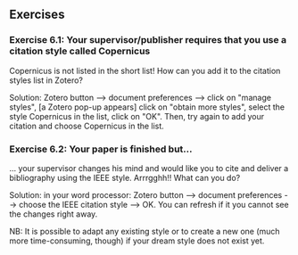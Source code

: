 ## Exercises

### Exercise 6.1: Your supervisor/publisher requires that you use a citation style called Copernicus

Copernicus is not listed in the short list! How can you add it to the citation styles list in Zotero? 

Solution: Zotero button --> document preferences --> click on "manage styles",  [a Zotero pop-up appears]     click on "obtain more styles", select the style Copernicus in the list, click on "OK". Then, try again to add your citation and choose Copernicus in the list.


### Exercise 6.2: Your paper is finished but... 

... your supervisor changes his mind and would like you to cite and deliver a bibliography using the IEEE style. Arrrgghh!! What can you do?

Solution: in your word processor: Zotero button --> document preferences --> choose the IEEE citation style --> OK. You can refresh if it you cannot see the changes right away.

NB: It is possible to adapt any existing style or to create a new one (much more time-consuming, though) if your dream style does not exist yet.

